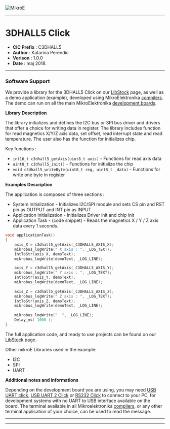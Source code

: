 ![MikroE](http://www.mikroe.com/img/designs/beta/logo_small.png)

---

# 3DHALL5 Click


- **CIC Prefix**  : C3DHALL5
- **Author**      : Katarina Perendic
- **Verison**     : 1.0.0
- **Date**        : maj 2018.

---


### Software Support

We provide a library for the 3DHALL5 Click on our [LibStock](https://libstock.mikroe.com/projects/view/2436/3d-hall-5-click) 
page, as well as a demo application (example), developed using MikroElektronika 
[compilers](http://shop.mikroe.com/compilers). The demo can run on all the main 
MikroElektronika [development boards](http://shop.mikroe.com/development-boards).

**Library Description**

The library initializes and defines the I2C bus or SPI bus driver and drivers that offer a choice for writing data in register.
The library includes function for read magnetics X/Y/Z axis data, set offset, read interrupt state and read temperature.
The user also has the function for initializes chip.
 

Key functions :

- ``` int16_t c3dhall5_getAxis(uint8_t axis) ``` - Functions for read axis data
- ``` uint8_t c3dhall5_init() ``` - Functions for initialize the chip
- ``` void c3dhall5_writeByte(uint8_t reg, uint8_t _data) ``` - Functions for write one byte in register

**Examples Description**

The application is composed of three sections :

- System Initialization - Initializes I2C/SPI module and sets CS pin and RST pin as OUTPUT and INT pin as INPUT
- Application Initialization - Initializes Driver init and chip init
- Application Task - (code snippet) - Reads the magnetics X / Y / Z axis data every 1 seconds.


```.c
void applicationTask()
{
    axis_X = c3dhall5_getAxis(_C3DHALL5_AXIS_X);
    mikrobus_logWrite(" X axis : ", _LOG_TEXT);
    IntToStr(axis_X, demoText);
    mikrobus_logWrite(demoText, _LOG_LINE);

    axis_Y = c3dhall5_getAxis(_C3DHALL5_AXIS_Y);
    mikrobus_logWrite(" Y axis : ", _LOG_TEXT);
    IntToStr(axis_Y, demoText);
    mikrobus_logWrite(demoText, _LOG_LINE);
    
    axis_Z = c3dhall5_getAxis(_C3DHALL5_AXIS_Z);
    mikrobus_logWrite(" Z axis : ", _LOG_TEXT);
    IntToStr(axis_Z, demoText);
    mikrobus_logWrite(demoText, _LOG_LINE);
    
    mikrobus_logWrite("  ", _LOG_LINE);
    Delay_ms( 1000 );
}
```

The full application code, and ready to use projects can be found on our 
[LibStock](https://libstock.mikroe.com/projects/view/2436/3d-hall-5-click) page.

Other mikroE Libraries used in the example:

- I2C
- SPI 
- UART

**Additional notes and informations**

Depending on the development board you are using, you may need 
[USB UART click](http://shop.mikroe.com/usb-uart-click), 
[USB UART 2 Click](http://shop.mikroe.com/usb-uart-2-click) or 
[RS232 Click](http://shop.mikroe.com/rs232-click) to connect to your PC, for 
development systems with no UART to USB interface available on the board. The 
terminal available in all Mikroelektronika 
[compilers](http://shop.mikroe.com/compilers), or any other terminal application 
of your choice, can be used to read the message.

---
---
